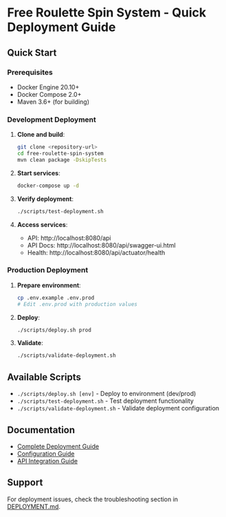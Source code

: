 # Free Roulette Spin System - Quick Deployment Guide

## Quick Start

### Prerequisites
- Docker Engine 20.10+
- Docker Compose 2.0+
- Maven 3.6+ (for building)

### Development Deployment

1. **Clone and build**:
   ```bash
   git clone <repository-url>
   cd free-roulette-spin-system
   mvn clean package -DskipTests
   ```

2. **Start services**:
   ```bash
   docker-compose up -d
   ```

3. **Verify deployment**:
   ```bash
   ./scripts/test-deployment.sh
   ```

4. **Access services**:
   - API: http://localhost:8080/api
   - API Docs: http://localhost:8080/api/swagger-ui.html
   - Health: http://localhost:8080/api/actuator/health

### Production Deployment

1. **Prepare environment**:
   ```bash
   cp .env.example .env.prod
   # Edit .env.prod with production values
   ```

2. **Deploy**:
   ```bash
   ./scripts/deploy.sh prod
   ```

3. **Validate**:
   ```bash
   ./scripts/validate-deployment.sh
   ```

## Available Scripts

- `./scripts/deploy.sh [env]` - Deploy to environment (dev/prod)
- `./scripts/test-deployment.sh` - Test deployment functionality
- `./scripts/validate-deployment.sh` - Validate deployment configuration

## Documentation

- [Complete Deployment Guide](docs/DEPLOYMENT.md)
- [Configuration Guide](docs/CONFIGURATION.md)
- [API Integration Guide](docs/API_INTEGRATION_GUIDE.md)

## Support

For deployment issues, check the troubleshooting section in [DEPLOYMENT.md](docs/DEPLOYMENT.md).